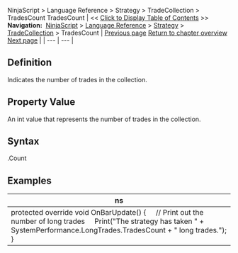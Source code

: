 ﻿
NinjaScript > Language Reference > Strategy > TradeCollection > TradesCount
TradesCount
| << [Click to Display Table of Contents](tradecollection_tradescount.md) >> **Navigation:**     [NinjaScript](ninjascript.md) > [Language Reference](language_reference_wip.md) > [Strategy](strategy.md) > [TradeCollection](tradecollection.md) > TradesCount | [Previous page](tradecollection.md) [Return to chapter overview](tradecollection.md) [Next page](eventrades.md) |
| --- | --- |
## Definition
Indicates the number of trades in the collection.
 
## Property Value
An int value that represents the number of trades in the collection.
 
## Syntax
<TradeCollection>.Count
 
## Examples
| ns |
| --- |
| protected override void OnBarUpdate() {      // Print out the number of long trades      Print("The strategy has taken " + SystemPerformance.LongTrades.TradesCount + " long trades."); } |
